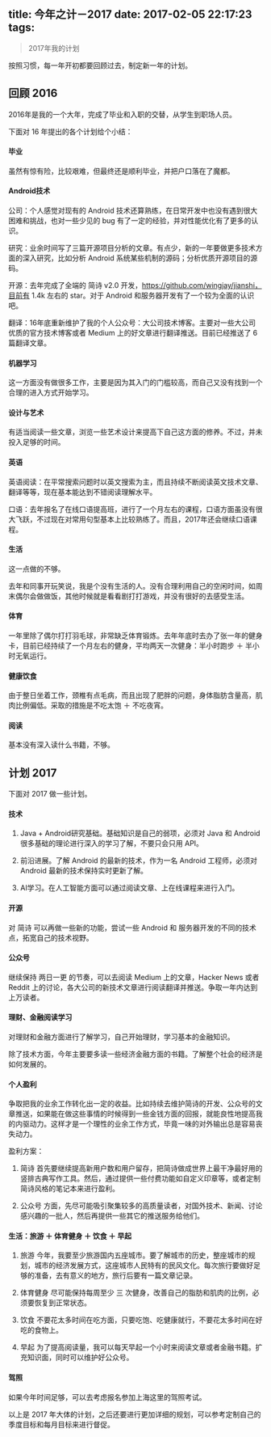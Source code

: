 title: 今年之计－2017
date: 2017-02-05 22:17:23
tags:
---
> 2017年我的计划

<!-- more -->

按照习惯，每一年开初都要回顾过去，制定新一年的计划。

## 回顾 2016
2016年是我的一个大年，完成了毕业和入职的交替，从学生到职场人员。

下面对 16 年提出的各个计划给个小结：

#### 毕业
虽然有惊有险，比较艰难，但最终还是顺利毕业，并把户口落在了魔都。

#### Android技术
公司：个人感觉对现有的 Android 技术还算熟练，在日常开发中也没有遇到很大困难和挑战，也对一些少见的 bug 有了一定的经验，并对性能优化有了更多的认识。

研究：业余时间写了三篇开源项目分析的文章。有点少，新的一年要做更多技术方面的深入研究，比如分析 Android 系统某些机制的源码；分析优质开源项目的源码。

开源：去年完成了全端的 简诗 v2.0 开发，https://github.com/wingjay/jianshi，目前有 1.4k 左右的 star。对于 Android 和服务器开发有了一个较为全面的认识吧。

翻译：16年底重新维护了我的个人公众号：大公司技术博客。主要对一些大公司优质的官方技术博客或者 Medium 上的好文章进行翻译推送。目前已经推送了 6 篇翻译文章。

#### 机器学习
这一方面没有做很多工作，主要是因为其入门的门槛较高，而自己又没有找到一个合理的进入方式开始学习。

#### 设计与艺术
有适当阅读一些文章，浏览一些艺术设计来提高下自己这方面的修养。不过，并未投入足够的时间。

#### 英语
英语阅读：在平常搜索问题时以英文搜索为主，而且持续不断阅读英文技术文章、翻译等等，现在基本能达到不错阅读理解水平。

口语：去年报名了在线口语提高班，进行了一个月左右的课程，口语方面虽没有很大飞跃，不过现在对常用句型基本上比较熟练了。而且，2017年还会继续口语课程。

#### 生活
这一点做的不够。

去年和同事开玩笑说，我是个没有生活的人。没有合理利用自己的空闲时间，如周末偶尔会做做饭，其他时候就是看看剧打打游戏，并没有很好的去感受生活。

#### 体育
一年里除了偶尔打打羽毛球，非常缺乏体育锻炼。去年年底时去办了张一年的健身卡，目前已经持续了一个月左右的健身，平均两天一次健身：半小时跑步 ＋ 半小时无氧运行。

#### 健康饮食
由于整日坐着工作，颈椎有点毛病，而且出现了肥胖的问题，身体脂肪含量高，肌肉比例偏低。采取的措施是不吃太饱 ＋ 不吃夜宵。

#### 阅读
基本没有深入读什么书籍，不够。


## 计划 2017
下面对 2017 做一些计划。

#### 技术
1. Java + Android研究基础。基础知识是自己的弱项，必须对 Java 和 Android 很多基础的理论进行深入的学习了解，不要只会只用 API。

2. 前沿进展。了解 Android 的最新的技术，作为一名 Android 工程师，必须对 Android 最新的技术保持实时更新了解。

3. AI学习。在人工智能方面可以通过阅读文章、上在线课程来进行入门。

#### 开源
对 简诗 可以再做一些新的功能，尝试一些 Android 和 服务器开发的不同的技术点，拓宽自己的技术视野。

#### 公众号
继续保持 两日一更 的节奏，可以去阅读 Medium 上的文章，Hacker News 或者 Reddit 上的讨论，各大公司的新技术文章进行阅读翻译并推送。争取一年内达到上万读者。

#### 理财、金融阅读学习
对理财和金融方面进行了解学习，自己开始理财，学习基本的金融知识。

除了技术方面，今年主要要多读一些经济金融方面的书籍。了解整个社会的经济是如何发展的。

#### 个人盈利
争取把我的业余工作转化出一定的收益。比如持续去维护简诗的开发、公众号的文章推送，如果能在做这些事情的时候得到一些金钱方面的回报，就能良性地提高我的内驱动力。这样才是一个理性的业余工作方式，毕竟一味的对外输出总是容易丧失动力。

盈利方案：

1. 简诗 首先要继续提高新用户数和用户留存，把简诗做成世界上最干净最好用的竖排古典写作工具。然后，通过提供一些付费功能如自定义印章等，或者定制简诗风格的笔记本来进行盈利。

2. 公众号 方面，先尽可能吸引聚集较多的高质量读者，对国外技术、新闻、讨论感兴趣的一批人，然后再提供一些其它的推送服务给他们。

#### 生活：旅游 ＋ 体育健身 ＋ 饮食 ＋ 早起
1. 旅游
今年，我要至少旅游国内五座城市。要了解城市的历史，整座城市的规划，城市的经济发展方式，这座城市人民特有的民风文化。每次旅行要做好足够的准备，去有意义的地方，旅行后要有一篇文章记录。

2. 体育健身
尽可能保持每周至少 三 次健身，改善自己的脂肪和肌肉的比例，必须要恢复到正常状态。 

3. 饮食
不要花太多时间在吃方面，只要吃饱、吃健康就行，不要花太多时间在好吃的食物上。

4. 早起
为了提高阅读量，我可以每天早起一个小时来阅读文章或者金融书籍。扩充知识面，同时可以维护好公众号。

#### 驾照
如果今年时间足够，可以去考虑报名参加上海这里的驾照考试。

以上是 2017 年大体的计划，之后还要进行更加详细的规划，可以参考定制自己的季度目标和每月目标来进行督促。



